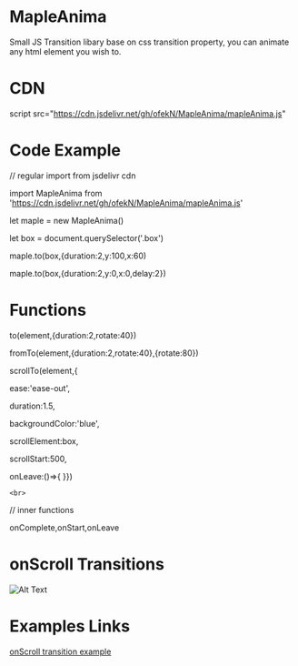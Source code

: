 # MapleAnima
Small JS Transition libary base on css transition property, you can animate any html element you wish to.






# CDN

script src="https://cdn.jsdelivr.net/gh/ofekN/MapleAnima/mapleAnima.js" 




# Code Example

// regular import from jsdelivr cdn 


import MapleAnima from 'https://cdn.jsdelivr.net/gh/ofekN/MapleAnima/mapleAnima.js'

let maple = new MapleAnima()

let box = document.querySelector('.box')

maple.to(box,{duration:2,y:100,x:60)

maple.to(box,{duration:2,y:0,x:0,delay:2})


# Functions

to(element,{duration:2,rotate:40})<br>


fromTo(element,{duration:2,rotate:40},{rotate:80})<br>

scrollTo(element,{

ease:'ease-out',

duration:1.5,

backgroundColor:'blue',

scrollElement:box,

scrollStart:500,

onLeave:()=>{
    }})
    
    <br>

// inner functions

onComplete,onStart,onLeave


<h1>onScroll Transitions</h1>


![Alt Text](https://media.giphy.com/media/iYjeH7Z3OyY5EKBqBV/giphy.gif)


# Examples Links

<a href="https://codepen.io/OfekNakar/pen/Vwrorxy?editors=1011" target="_blank" >onScroll transition example</a>




